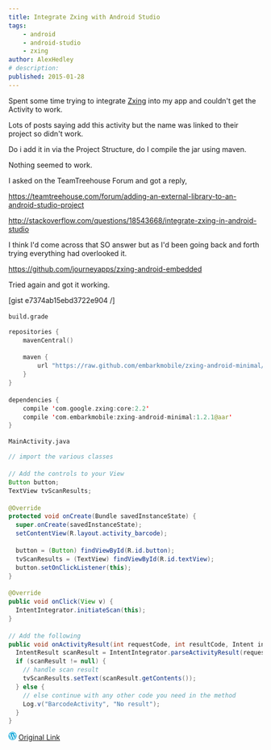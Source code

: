 ```yaml
---
title: Integrate Zxing with Android Studio
tags:
    - android
    - android-studio
    - zxing
author: AlexHedley
# description: 
published: 2015-01-28
---
```


Spent some time trying to integrate [Zxing](https://github.com/zxing/zxing/) into my app and couldn't get the Activity to work.

Lots of posts saying add this activity but the name was linked to their project so didn't work.

Do i add it in via the Project Structure, do I compile the jar using maven.

Nothing seemed to work.

I asked on the TeamTreehouse Forum and got a reply,

https://teamtreehouse.com/forum/adding-an-external-library-to-an-android-studio-project

http://stackoverflow.com/questions/18543668/integrate-zxing-in-android-studio

I think I'd come across that SO answer but as I'd been going back and forth trying everything had overlooked it.

https://github.com/journeyapps/zxing-android-embedded

Tried again and got it working.

[gist e7374ab15ebd3722e904 /]

`build.grade`

```kotlin
repositories {
    mavenCentral()

    maven {
        url "https://raw.github.com/embarkmobile/zxing-android-minimal/mvn-repo/maven-repository/"
    }
}

dependencies {
    compile 'com.google.zxing:core:2.2'
    compile 'com.embarkmobile:zxing-android-minimal:1.2.1@aar'
}
```

`MainActivity.java`

```java
// import the various classes

// Add the controls to your View
Button button;
TextView tvScanResults;

@Override
protected void onCreate(Bundle savedInstanceState) {
  super.onCreate(savedInstanceState);
  setContentView(R.layout.activity_barcode);

  button = (Button) findViewById(R.id.button);
  tvScanResults = (TextView) findViewById(R.id.textView);
  button.setOnClickListener(this);
}

@Override
public void onClick(View v) {
  IntentIntegrator.initiateScan(this);
}

// Add the following 
public void onActivityResult(int requestCode, int resultCode, Intent intent) {
  IntentResult scanResult = IntentIntegrator.parseActivityResult(requestCode, resultCode, intent);
  if (scanResult != null) {
    // handle scan result
    tvScanResults.setText(scanResult.getContents());
  } else {
    // else continue with any other code you need in the method
    Log.v("BarcodeActivity", "No result");
  }
}
```

![Wordpress](../images/wordpress.png "Wordpress") [Original Link](https://alexhedley.wordpress.com/2015/01/28/integrate-zxing-with-android-studio/)

